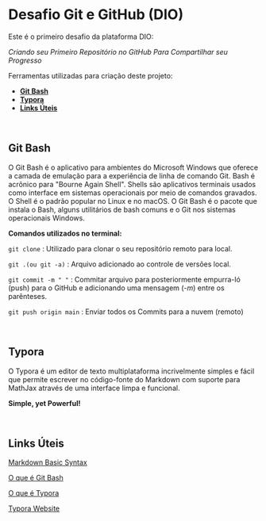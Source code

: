 # Desafio Git e GitHub (DIO)

Este é o primeiro desafio da plataforma DIO:

*Criando seu Primeiro Repositório no GitHub Para Compartilhar seu Progresso*



Ferramentas utilizadas para criação deste projeto:

- [**Git Bash**](###git-bash)
- [**Typora**](###typora)
- [**Links Úteis**](###links-úteis)

</br>

## **Git Bash**

O Git Bash é o aplicativo para ambientes do Microsoft Windows que oferece a camada de emulação para a experiência de linha de comando Git. Bash é acrônico para "Bourne Again Shell". Shells são aplicativos terminais usados como interface em sistemas operacionais por meio de comandos gravados. O Shell é o padrão popular no Linux e no macOS. O Git Bash é o pacote que instala o Bash, alguns utilitários de bash comuns e o Git nos sistemas operacionais Windows.

**Comandos utilizados no terminal:**

`git clone` : Utilizado para clonar o seu repositório remoto para local.

`git .(ou git -a)` : Arquivo adicionado ao controle de versões local.

`git commit -m " "` : Commitar arquivo para posteriormente empurra-ló (push) para o GitHub e adicionando uma mensagem (*-m*) entre os parênteses. 

`git push origin main` : Enviar todos os Commits para a nuvem (remoto)

</br>

## **Typora**

O Typora é um editor de texto multiplataforma incrivelmente simples e fácil que permite escrever no código-fonte do Markdown com suporte para MathJax através de uma interface limpa e funcional.

**Simple, yet Powerful!**

</br>

## **Links Úteis**

[Markdown Basic Syntax](https://www.markdownguide.org/basic-syntax/)

[O que é Git Bash](https://www.atlassian.com/br/git/tutorials/git-bash#:~:text=O%20Git%20Bash%20%C3%A9%20o,por%20meio%20de%20comandos%20gravados.)

[O que é Typora](https://typora.br.uptodown.com/windows)

[Typora Website](https://typora.io/)









